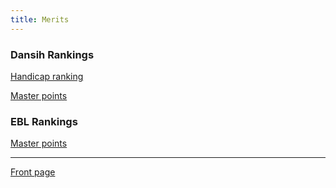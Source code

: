 ```yaml
---
title: Merits
---
```


### Dansih Rankings

[Handicap ranking](https://medlemmer.bridge.dk/LookUpHAC.php?DBFNr=51917)

[Master points](https://medlemmer.bridge.dk/LookupMP.php?DBFNr=51917)

### EBL Rankings

[Master points](http://www.eurobridge.org/EmpListPerson/?qryid=60660)

---
[Front page](../#tophome)